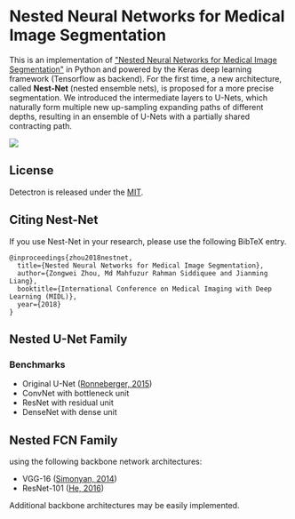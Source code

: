 # Nested Neural Networks for Medical Image Segmentation

This is an implementation of ["Nested Neural Networks for Medical Image Segmentation"](https://openreview.net/pdf?id=ryPLSWnsM) in Python and powered by the Keras deep learning framework (Tensorflow as backend). For the first time, a new architecture, called **Nest-Net** (nested ensemble nets), is proposed for a more precise segmentation. We introduced the intermediate layers to U-Nets, which naturally form multiple new up-sampling expanding paths of different depths, resulting in an ensemble of U-Nets with a partially shared contracting path.

![](https://github.com/MrGiovanni/Nest-Net/blob/master/fig-network-architecture.png)

## License

Detectron is released under the [MIT]().

## Citing Nest-Net

If you use Nest-Net in your research, please use the following BibTeX entry.

```
@inproceedings{zhou2018nestnet,
  title={Nested Neural Networks for Medical Image Segmentation},
  author={Zongwei Zhou, Md Mahfuzur Rahman Siddiquee and Jianming Liang},
  booktitle={International Conference on Medical Imaging with Deep Learning (MIDL)},
  year={2018}
}
```

## Nested U-Net Family

### Benchmarks

- Original U-Net ([Ronneberger, 2015](https://link.springer.com/chapter/10.1007/978-3-319-24574-4_28))
- ConvNet with bottleneck unit
- ResNet with residual unit
- DenseNet with dense unit

## Nested FCN Family

using the following backbone network architectures:

- VGG-16 ([Simonyan, 2014](https://arxiv.org/abs/1409.1556))
- ResNet-101 ([He, 2016](https://arxiv.org/abs/1512.03385))

Additional backbone architectures may be easily implemented.


